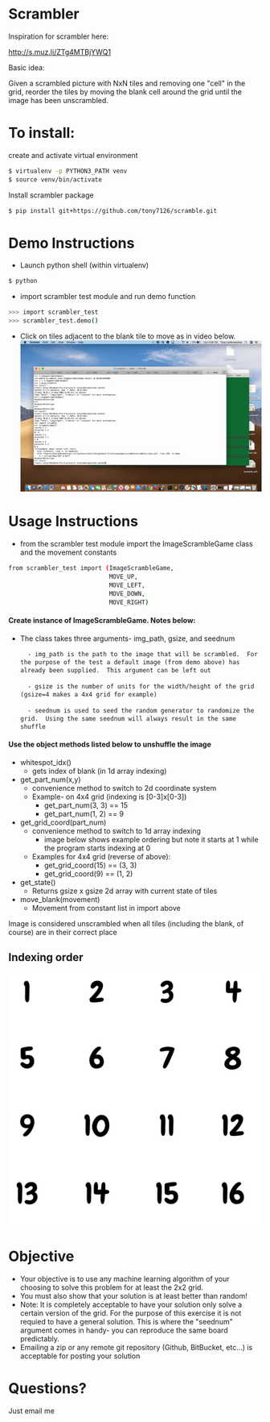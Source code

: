 # Scrambler
Inspiration for scrambler here:

http://s.muz.li/ZTg4MTBjYWQ1

Basic idea:

Given a scrambled picture with NxN tiles and removing one "cell" in the grid, reorder the tiles by moving the blank cell around the grid until the image has been unscrambled.

# To install:
create and activate virtual environment
```sh
$ virtualenv -p PYTHON3_PATH venv
$ source venv/bin/activate
```
Install scrambler package
```sh
$ pip install git+https://github.com/tony7126/scramble.git
```
# Demo Instructions
  - Launch python shell (within virtualenv)
```sh
$ python
```
  - import scrambler test module and run demo function
```sh
>>> import scrambler_test
>>> scrambler_test.demo()
```  
  - Click on tiles adjacent to the blank tile to move as in video below.
[![Demo scrambler](demo/demo.gif)](demo/demo.gif)

# Usage Instructions
  - from the scrambler test module import the ImageScrambleGame class and the movement constants
```sh
from scrambler_test import (ImageScrambleGame, 
                            MOVE_UP,
                            MOVE_LEFT,
                            MOVE_DOWN,
                            MOVE_RIGHT)
```

#### Create instance of ImageScrambleGame.  Notes below:
- The class takes three arguments- img_path, gsize, and seednum

        - img_path is the path to the image that will be scrambled.  For the purpose of the test a default image (from demo above) has already been supplied.  This argument can be left out
        
        - gsize is the number of units for the width/height of the grid (gsize=4 makes a 4x4 grid for example)
        
        - seednum is used to seed the random generator to randomize the grid.  Using the same seednum will always result in the same shuffle
#### Use the object methods listed below to unshuffle the image
- whitespot_idx()
     - gets index of blank (in 1d array indexing)
- get_part_num(x,y)
   - convenience method to switch to 2d coordinate system
   - Example- on 4x4 grid (indexing is [0-3]x[0-3])
        - get_part_num(3, 3) == 15
        - get_part_num(1, 2) == 9
- get_grid_coord(part_num)
    - convenience method to switch to 1d array indexing 
        - image below shows example ordering but note it starts at 1 while the program starts indexing at 0
    - Examples for 4x4 grid (reverse of above):
        - get_grid_coord(15) == (3, 3)
        - get_grid_coord(9) == (1, 2)
- get_state()
    - Returns gsize x gsize 2d array with current state of tiles 
- move_blank(movement)
    - Movement from constant list in import above

Image is considered unscrambled when all tiles (including the blank, of course) are in their correct place
## Indexing order
![Image of unscrambled image](scramble/16.png)

# Objective
- Your objective is to use any machine learning algorithm of your choosing to solve this problem for at least the 2x2 grid.
- You must also show that your solution is at least better than random!
- Note: It is completely acceptable to have your solution only solve a certain version of the grid.  For the purpose of this exercise it is not requied to have a general solution.  This is where the "seednum" argument comes in handy- you can reproduce the same board predictably.
- Emailing a zip or any remote git repository (Github, BitBucket, etc...) is acceptable for posting your solution
# Questions?
Just email me
